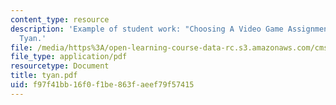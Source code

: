 ```yaml
---
content_type: resource
description: 'Example of student work: "Choosing A Video Game Assignment" by Karena
  Tyan.'
file: /media/https%3A/open-learning-course-data-rc.s3.amazonaws.com/cms-600-videogame-theory-and-analysis-fall-2007/f97f41bb16f0f1be863faeef79f57415_tyan.pdf
file_type: application/pdf
resourcetype: Document
title: tyan.pdf
uid: f97f41bb-16f0-f1be-863f-aeef79f57415
---
```

